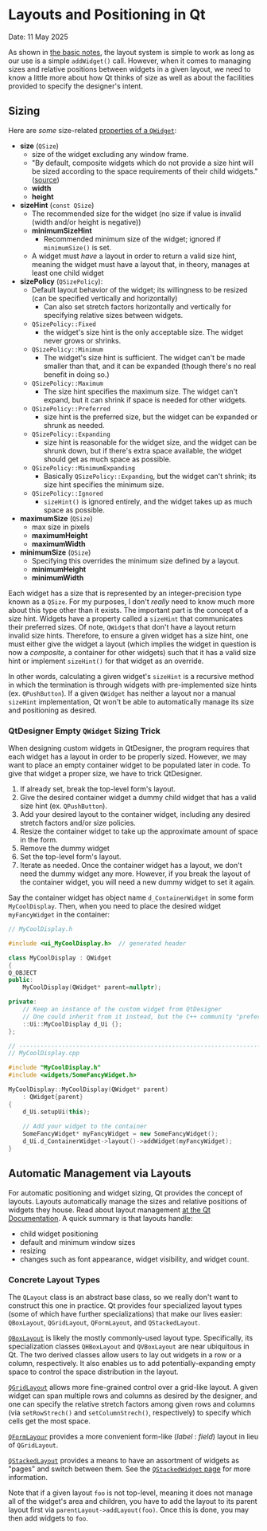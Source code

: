 # Layouts and Positioning in Qt

Date: 11 May 2025

As shown in [the basic notes](/libraries/Qt/basics.md#installing-a-layout), the layout system is
simple to work as long as our use is a simple `addWidget()` call. However, when it comes to managing
sizes and relative positions between widgets in a given layout, we need to know a little more
about how Qt thinks of size as well as about the facilities provided to specify the designer's intent.

## Sizing 

Here are *some* size-related [properties of a `QWidget`](https://doc.qt.io/qt-6.5/qwidget.html#properties):

- **size** (`QSize`)
	- size of the widget excluding any window frame.
	- "By default, composite widgets which do not provide a size hint will be sized according to the space requirements of their child widgets." ([source](https://doc.qt.io/qt-6.5/qwidget.html#size-hints-and-size-policies))
	- **width**
	- **height**
- **sizeHint** (`const QSize`)
	- The recommended size for the widget (no size if value is invalid (width and/or height is negative))
	- **minimumSizeHint**
		- Recommended minimum size of the widget; ignored if `minimumSize()` is set.
	- A widget must *have* a layout in order to return a valid size hint, meaning the widget must have a layout that, in theory, manages at least one child widget
- **sizePolicy** (`QSizePolicy`):
	- Default layout behavior of the widget; its willingness to be resized (can be specified vertically and horizontally)
		- Can also set stretch factors horizontally and vertically for specifying relative sizes between widgets.
	- `QSizePolicy::Fixed`
		- the widget's size hint is the only acceptable size. The widget never grows or shrinks.
	- `QSizePolicy::Minimum`
		- The widget's size hint is sufficient. The widget can't be made smaller than that, and it can be expanded (though there's no real benefit in doing so.)
    - `QSizePolicy::Maximum`
		- The size hint specifies the maximum size. The widget can't expand, but it can shrink if space is needed for other widgets.
	- `QSizePolicy::Preferred`
		- size hint is the preferred size, but the widget can be expanded or shrunk as needed.
	- `QSizePolicy::Expanding`
		- size hint is reasonable for the widget size, and the widget can be shrunk down, but if there's extra space available, the widget should get as much space as possible.
	- `QSizePolicy::MinimumExpanding`
		- Basically `QSizePolicy::Expanding`, but the widget can't shrink; its size hint specifies the minimum size.
	- `QSizePolicy::Ignored`
		- `sizeHint()` is ignored entirely, and the widget takes up as much space as possible.
- **maximumSize** (`QSize`)
	- max size in pixels
	- **maximumHeight**
	- **maximumWidth**
- **minimumSize** (`QSize`)
	- Specifying this overrides the minimum size defined by a layout. 
	- **minimumHeight**
	- **minimumWidth**

Each widget has a size that is represented by an integer-precision type known as a `QSize`. For my
purposes, I don't *really* need to know much more about this type other than it exists. The
important part is the concept of a size hint. Widgets have a property called a `sizeHint` that
communicates their preferred sizes. Of note, `QWidget`s that don't have a layout return invalid size
hints. Therefore, to ensure a given widget has a size hint, one must either give the widget a layout
(which implies the widget in question is now a *composite*, a container for other widgets) such that
it has a valid size hint or implement `sizeHint()` for that widget as an override.

In other words, calculating a given widget's `sizeHint` is a recursive method in which the
termination is through widgets with pre-implemented size hints (ex. `QPushButton`). If a given
`QWidget` has neither a layout nor a manual `sizeHint` implementation, Qt won't be able to
automatically manage its size and positioning as desired.

### QtDesigner Empty `QWidget` Sizing Trick

When designing custom widgets in QtDesigner, the program requires that each widget has a layout in
order to be properly sized. However, we may want to place an empty container widget to be populated
later in code. To give that widget a proper size, we have to trick QtDesigner. 

1. If already set, break the top-level form's layout. 
2. Give the desired container widget a dummy child widget that has a valid size hint (ex.
   `QPushButton`).
3. Add your desired layout to the container widget, including any desired stretch factors and/or
   size policies.
4. Resize the container widget to take up the approximate amount of space in the form. 
5. Remove the dummy widget
6. Set the top-level form's layout.
7. Iterate as needed. Once the container widget has a layout, we don't need the dummy widget any
   more. However, if you break the layout of the container widget, you will need a new dummy widget
   to set it again.

Say the container widget has object name `d_ContainerWidget` in some form `MyCoolDisplay`. Then,
when you need to place the desired widget `myFancyWidget` in the container:

```cpp
// MyCoolDisplay.h

#include <ui_MyCoolDisplay.h>  // generated header

class MyCoolDisplay : QWidget
{
Q_OBJECT
public:
    MyCoolDisplay(QWidget* parent=nullptr);

private:
    // Keep an instance of the custom widget from QtDesigner
    // One could inherit from it instead, but the C++ community "prefer[s] composition over inheritance".
    ::Ui::MyCoolDisplay d_Ui {};  
};

// ------------------------------------------------------------------------
// MyCoolDisplay.cpp

#include "MyCoolDisplay.h"
#include <widgets/SomeFancyWidget.h>

MyCoolDisplay::MyCoolDisplay(QWidget* parent)
	: QWidget{parent}
{
	d_Ui.setupUi(this);
	
	// Add your widget to the container
	SomeFancyWidget* myFancyWidget = new SomeFancyWidget();
	d_Ui.d_ContainerWidget->layout()->addWidget(myFancyWidget);
}
```
## Automatic Management via Layouts

For automatic positioning and widget sizing, Qt provides the concept of layouts. Layouts
automatically manage the sizes and relative positions of widgets they house. Read about layout
management [at the Qt Documentation](https://doc.qt.io/qt-6.5/layout.html). A quick summary is that
layouts handle:

- child widget positioning
- default and minimum window sizes
- resizing
- changes such as font appearance, widget visibility, and widget count.

### Concrete Layout Types

The `QLayout` class is an abstract base class, so we really don't want to construct this one in
practice. Qt provides four specialized layout types (some of which have further specializations)
that make our lives easier: `QBoxLayout`, `QGridLayout`, `QFormLayout`, and `QStackedLayout`.

[`QBoxLayout`](https://doc.qt.io/qt-6/qboxlayout.html) is likely the mostly commonly-used layout
type. Specifically, its specialization classes `QHBoxLayout` and `QVBoxLayout` are near ubiquitous
in Qt. The two derived classes allow users to lay out widgets in a row or a column, respectively. It
also enables us to add potentially-expanding empty space to control the space distribution in the
layout.

[`QGridLayout`](https://doc.qt.io/qt-6/qgridlayout.html) allows more fine-grained control over a
grid-like layout. A given widget can span multiple rows and columns as desired by the designer, and
one can specify the relative stretch factors among given rows and columns (via `setRowStrech()` and
`setColumnStrech()`, respectively) to specify which cells get the most space.

[`QFormLayour`](https://doc.qt.io/qt-6/qformlayout.html) provides a more convenient form-like
(*label* : *field*) layout in lieu of `QGridLayout`.

[`QStackedLayout`](https://doc.qt.io/qt-6/qstackedlayout.html) provides a means to have an
assortment of widgets as "pages" and switch between them.
See the [`QStackedWidget` page](https://doc.qt.io/qt-6/qstackedwidget.html) for more information.


Note that if a given layout `foo` is not top-level, meaning it does not manage all of the widget's
area and children, you have to add the layout to its parent layout first via
`parentLayout->addLayout(foo)`. Once this is done, you may then add widgets to `foo`.